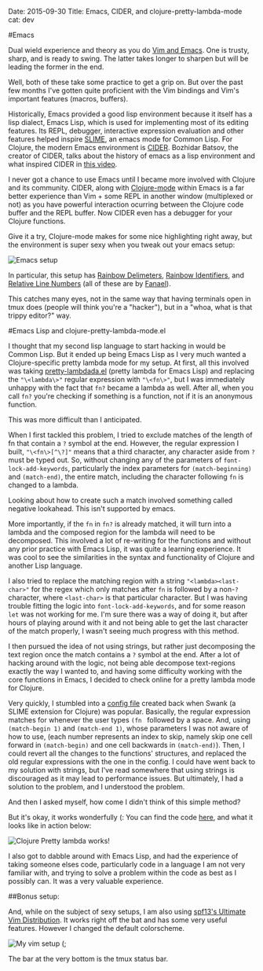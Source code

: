 Date: 2015-09-30
Title: Emacs, CIDER, and clojure-pretty-lambda-mode
cat: dev

#Emacs

Dual wield experience and theory as you do [Vim and Emacs](http://briancarper.net/page/422/about). One is trusty, sharp, and is ready to swing.
The latter takes longer to sharpen but will be leading the former in the end.

Well, both of these take some practice to get a grip on. But over the past few months I've gotten quite proficient with the Vim bindings and Vim's important features (macros, buffers).

Historically, Emacs provided a good lisp environment because it itself has a lisp dialect, Emacs Lisp, which is used for implementing most of its editing features. Its REPL, debugger, interactive expression evaluation and other features helped inspire [SLIME](https://common-lisp.net/project/slime/), an emacs mode for Common Lisp. For Clojure, the modern Emacs environment is [CIDER](https://github.com/clojure-emacs/cider). Bozhidar Batsov, the creator of CIDER, talks about the history of emacs as a lisp environment and what inspired CIDER in [this video](https://www.youtube.com/watch?v=4X-1fJm25Ww).

I never got a chance to use Emacs until I became more involved with Clojure and its community. CIDER, along with [Clojure-mode](https://github.com/clojure-emacs/clojure-mode) within Emacs is a far better experience than Vim + some REPL in another window (multiplexed or not) as you have powerful interaction ocurring between the Clojure code buffer and the REPL buffer. Now CIDER even has a debugger for your Clojure functions.

Give it a try, Clojure-mode makes for some nice highlighting right away, but the environment is super sexy when you tweak out your emacs setup:

![Emacs setup](/images/emacs-setup.png)

In particular, this setup has [Rainbow Delimeters](https://github.com/Fanael/rainbow-delimiters), [Rainbow Identifiers](https://github.com/Fanael/rainbow-identifiers), and [Relative Line Numbers](https://github.com/Fanael/relative-line-numbers) (all of these are by [Fanael](https://github.com/Fanael)).

This catches many eyes, not in the same way that having terminals open in tmux does (people will think you're a "hacker"), but in a "whoa, what is that trippy editor?" way.

#Emacs Lisp and clojure-pretty-lambda-mode.el

I thought that my second lisp language to start hacking in would be Common Lisp. But it ended up being Emacs Lisp as I very much wanted a Clojure-specific pretty lambda mode for my setup. At first, all this involved was taking [pretty-lambdada.el](http://www.emacswiki.org/emacs/pretty-lambdada.el) (pretty lambda for Emacs Lisp) and replacing the `"\<lambda\>"` regular expression with `"\<fn\>"`, but I was immediately unhappy with the fact that `fn?` became a lambda as well. After all, when you call `fn?` you're checking if something is a function, not if it is an anonymous function.

This was more difficult than I anticipated.

When I first tackled this problem, I tried to exclude matches of the length of fn that contain a `?` symbol at the end. However, the regular expression I built, `"\<fn\>[^\?]"` means that a third character, any character aside from `?` must be typed out. So, without changing any of the parameters of `font-lock-add-keywords`, particularly the index parameters for `(match-beginning)` and `(match-end)`, the entire match, including the character following `fn` is changed to a lambda.

Looking about how to create such a match involved something called negative lookahead. This isn't supported by emacs.

More importantly, if the `fn` in `fn?` is already matched, it will turn into a lambda and the composed region for the lambda will need to be decomposed. This involved a lot of re-writing for the functions and without any prior practice with Emacs Lisp, it was quite a learning experience. It was cool to see the similarities in the syntax and functionality of Clojure and another Lisp language.

I also tried to replace the matching region with a string `"<lambda><last-char>"` for the regex which only matches after `fn` is followed by a non-`?` character, where `<last-char>` is that particular character. But I was having trouble fitting the logic into `font-lock-add-keywords`, and for some reason `let` was not working for me. I'm sure there was a way of doing it, but after hours of playing around with it and not being able to get the last character of the match properly, I wasn't seeing much progress with this method.

I then pursued the idea of not using strings, but rather just decomposing the text region once the match contains a `?` symbol at the end. After a lot of hacking around with the logic, not being able decompose text-regions exactly the way I wanted to, and having some difficulty working with the core functions in Emacs, I decided to check online for a pretty lambda mode for Clojure.

Very quickly, I stumbled into a [config file](https://github.com/cemerick/.emacs.d#pretty-lambda-and-co) created back when Swank (a SLIME extension for Clojure) was popular. Basically, the regular expression matches for whenever the user types `(fn ` followed by a space. And, using `(match-begin 1)` and `(match-end 1)`, whose parameters I was not aware of how to use, (each number represents an index to skip, namely skip one cell forward in `(match-begin)` and one cell backwards in `(match-end)`). Then, I could revert all the changes to the functions' structures, and replaced the old regular expressions with the one in the config.
I could have went back to my solution with strings, but I've read somewhere that using strings is discouraged as it may lead to performance issues. But ultimately, I had a solution to the problem, and I understood the problem.

And then I asked myself, how come I didn't think of this simple method?

But it's okay, it works wonderfully (:
You can find the code [here](https://github.com/yonkornilov/clojure-pretty-lambda.el), and what it looks like in action below:

![Clojure Pretty lambda works!](/images/clojure-pretty-lambda-works.png)

I also got to dabble around with Emacs Lisp, and had the experience of taking someone elses code, particularly code in a language I am not very familiar with, and trying to solve a problem within the code as best as I possibly can. It was a very valuable experience.

##Bonus setup:

And, while on the subject of sexy setups, I am also using [spf13's Ultimate Vim Distribution](http://vim.spf13.com/). It works right off the bat and has some very useful features. However I changed the default colorscheme.

![My vim setup (;](/images/vim-setup.png)

The bar at the very bottom is the tmux status bar.
